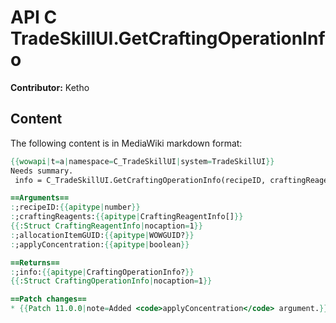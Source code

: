 # API C TradeSkillUI.GetCraftingOperationInfo

**Contributor:** Ketho

## Content

The following content is in MediaWiki markdown format:

```mediawiki
{{wowapi|t=a|namespace=C_TradeSkillUI|system=TradeSkillUI}}
Needs summary.
 info = C_TradeSkillUI.GetCraftingOperationInfo(recipeID, craftingReagents, [allocationItemGUID], applyConcentration)

==Arguments==
:;recipeID:{{apitype|number}}
:;craftingReagents:{{apitype|CraftingReagentInfo[]}}
{{:Struct CraftingReagentInfo|nocaption=1}}
:;allocationItemGUID:{{apitype|WOWGUID?}}
:;applyConcentration:{{apitype|boolean}}

==Returns==
:;info:{{apitype|CraftingOperationInfo?}}
{{:Struct CraftingOperationInfo|nocaption=1}}

==Patch changes==
* {{Patch 11.0.0|note=Added <code>applyConcentration</code> argument.}}
```